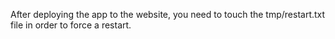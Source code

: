 

After deploying the app to the website, you need to touch the tmp/restart.txt file
in order to force a restart.
